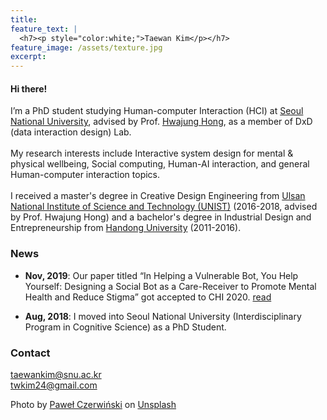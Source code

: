 ```yaml
---
title: 
feature_text: |
  <h7><p style="color:white;">Taewan Kim</p></h7>
feature_image: /assets/texture.jpg
excerpt: 
---
```

#### Hi there!
I’m a PhD student studying Human-computer Interaction (HCI) at <a href="https://www.snu.ac.kr/" target="_blank"> Seoul National University</a>, advised by Prof. <a href="http://hwajunghong.com/" target="_blank">Hwajung Hong</a>, as a member of DxD (data interaction design) Lab.
<br><br>
My research interests include Interactive system design for mental & physical wellbeing, Social computing, Human-AI interaction, and general Human-computer interaction topics.
<br><br>
I received a master's degree in Creative Design Engineering from <a href="https://www.unist.ac.kr/" target="_blank">Ulsan National Institute of Science and Technology (UNIST)</a> (2016-2018, advised by Prof. Hwajung Hong) and a bachelor's degree in Industrial Design and Entrepreneurship from <a href="https://www.handong.edu/eng/" target="_blank">Handong University</a> (2011-2016).

### News
- <b>Nov, 2019</b>: Our paper titled “In Helping a Vulnerable Bot, You Help Yourself: Designing a Social Bot as a Care-Receiver to Promote Mental Health and Reduce Stigma” got accepted to CHI 2020. <a href="/academic/2019/11/09/chi2020/">read</a> 

- <b>Aug, 2018</b>: I moved into Seoul National University (Interdisciplinary Program in Cognitive Science) as a PhD Student.

### Contact
<a href="mailto:taewankim@snu.ac.kr?Subject=" target="_top">taewankim@snu.ac.kr</a>
<br>
<a href="mailto:twkim24@gmail.aocm?Subject=" target="_top">twkim24@gmail.com</a>

<span>Photo by <a href="https://unsplash.com/@pawel_czerwinski?utm_source=unsplash&amp;utm_medium=referral&amp;utm_content=creditCopyText">Paweł Czerwiński</a> on <a href="https://unsplash.com/s/photos/texture-fluid?utm_source=unsplash&amp;utm_medium=referral&amp;utm_content=creditCopyText">Unsplash</a></span>
